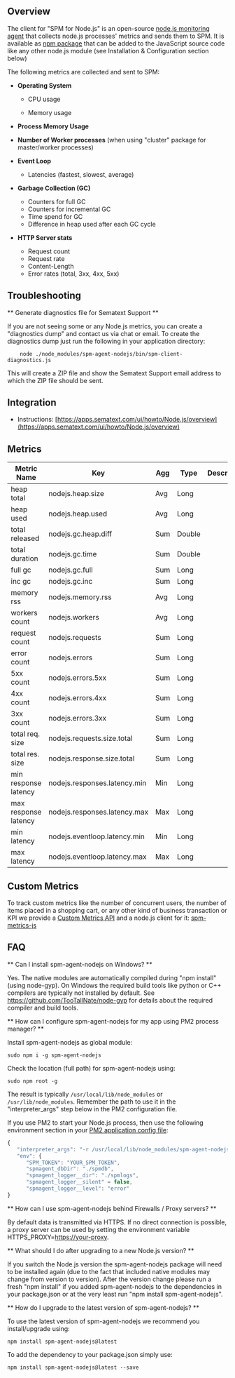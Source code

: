 ## Overview

The client for "SPM for Node.js" is an open-source [node.js monitoring agent](https://github.com/sematext/spm-agent-nodejs) that collects
node.js processes' metrics and sends them to SPM. It is available
as [npm](https://www.npmjs.com/package/spm-agent-nodejs)[ package](https://www.npmjs.com/package/spm-agent-nodejs)
that can be added to the JavaScript source code like any other node.js
module (see Installation & Configuration section below)

The following metrics are collected and sent to SPM:

  - **Operating System**
    
      - CPU usage 
    
      - Memory usage

  - **Process Memory Usage**

  - **Number of Worker processes** (when using "cluster" package for
    master/worker processes)

  - **Event Loop**
    
      - Latencies (fastest, slowest, average)

  - **Garbage Collection (GC)**
    
      - Counters for full GC
      - Counters for incremental GC
      - Time spend for GC
      - Difference in heap used after each GC cycle

  - **HTTP Server stats**
    
      - Request count
      - Request rate
      - Content-Length
      - Error rates (total, 3xx, 4xx, 5xx)

## Troubleshooting

** Generate diagnostics file for Sematext Support **

If you are not seeing some or any Node.js metrics, you can create a
"diagnostics dump" and contact us via chat or email. To create the
diagnostics dump just run the following in your application directory:
```
    node ./node_modules/spm-agent-nodejs/bin/spm-client-diagnostics.js 
```

This will create a ZIP file and show the Sematext Support email
address to which the ZIP file should be sent.


## Integration

- Instructions: [https://apps.sematext.com/ui/howto/Node.js/overview](https://apps.sematext.com/ui/howto/Node.js/overview)

## Metrics

Metric Name | Key | Agg | Type | Description
--- | --- | --- | --- | ---
heap total | nodejs.heap.size | Avg | Long | 
heap used | nodejs.heap.used | Avg | Long | 
total released | nodejs.gc.heap.diff | Sum | Double | 
total duration | nodejs.gc.time | Sum | Double | 
full gc | nodejs.gc.full | Sum | Long | 
inc gc | nodejs.gc.inc | Sum | Long | 
memory rss | nodejs.memory.rss | Avg | Long | 
workers count | nodejs.workers | Avg | Long | 
request count | nodejs.requests | Sum | Long | 
error count | nodejs.errors | Sum | Long | 
5xx count | nodejs.errors.5xx | Sum | Long | 
4xx count | nodejs.errors.4xx | Sum | Long | 
3xx count | nodejs.errors.3xx | Sum | Long | 
total req. size | nodejs.requests.size.total | Sum | Long | 
total res. size | nodejs.response.size.total | Sum | Long | 
min response latency | nodejs.responses.latency.min | Min | Long | 
max response latency | nodejs.responses.latency.max | Max | Long | 
min latency | nodejs.eventloop.latency.min | Min | Long | 
max latency | nodejs.eventloop.latency.max | Max | Long | 

## Custom Metrics
    
To track custom metrics like the number of concurrent users, the
number of items placed in a shopping cart, or any other kind of
business transaction or KPI we provide a [Custom Metrics
API](/monitoring/custom-metrics) and a node.js client for it:
[spm-metrics-js](https://www.npmjs.com/package/spm-metrics-js) 

## FAQ

** Can I install spm-agent-nodejs on Windows? **

Yes.  The native modules are automatically compiled during "npm
install" (using node-gyp). On Windows the required build tools like
python or C++ compilers are typically not installed by default.  See
<https://github.com/TooTallNate/node-gyp> for details about the
required compiler and build tools.

** How can I configure spm-agent-nodejs for my app using PM2 process manager? **

Install spm-agent-nodejs as global module: 
```
sudo npm i -g spm-agent-nodejs
```

Check the location (full path) for spm-agent-nodejs using:
```
sudo npm root -g
```
The result is typically `/usr/local/lib/node_modules` or `/usr/lib/node_modules`. 
Remember the path to use it in the "interpreter_args" step below in the PM2 configuration file. 

If you use PM2 to start your Node.js process, then use the following environment section in your [PM2 application config file](http://pm2.keymetrics.io/docs/usage/application-declaration/#application-declaration-file):

```js
{ 
   "interpreter_args": "-r /usr/local/lib/node_modules/spm-agent-nodejs"
   "env": { 
      "SPM_TOKEN": "YOUR_SPM_TOKEN",
      "spmagent_dbDir": "./spmdb",
      "spmagent_logger__dir": "./spmlogs",
      "spmagent_logger__silent" = false,
      "spmagent_logger__level": "error"
}
```

** How can I use spm-agent-nodejs behind Firewalls / Proxy servers? **

By default data is transmitted via HTTPS. If no direct connection is
possible, a proxy server can be used by setting the environment
variable HTTPS\_PROXY=<https://your-proxy>.

** What should I do after upgrading to a new Node.js version? **

If you switch the Node.js version the spm-agent-nodejs package will
need to be installed again (due to the fact that included native
modules may change from version to version).  After the version
change please run a fresh "npm install" if you added spm-agent-nodejs
to the dependencies in your package.json or at the very least run
"npm install spm-agent-nodejs".

** How do I upgrade to the latest version of spm-agent-nodejs? **

To use the latest version of spm-agent-nodejs we recommend you
install/upgrade using:
```
npm install spm-agent-nodejs@latest
```

To add the dependency to your package.json simply use:
```
npm install spm-agent-nodejs@latest --save
```
